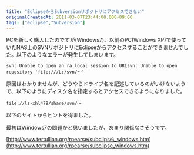 ```yaml
---
title: "EclipseからSubversionリポジトリにアクセスできない"
originalCreatedAt: 2011-03-07T23:44:00.000+09:00
tags: ["eclipse","Subversion"]
---
```

PCを新しく購入したのですが(Windows7)、以前のPC(Windows XP)で使っていたNAS上のSVNリポジトリにEclipseからアクセスすることができませんでした。以下のようなエラーが発生してしまいます。

```
svn: Unable to open an ra_local session to URLsvn: Unable to open repository 'file:///L:/svn/～'
```
<!--more-->
原因はわかりませんが、どうやらドライブ名を記述しているのがいけないようで、以下のようにディスク名を指定するとアクセスできるようになりました。

```
file://ls-xhl479/share/svn/～
```

以下のサイトからヒントを得ました。

最初はWindows7の問題かと思いましたが、あまり関係なさそうです。

[http://www.tertullian.org/rpearse/subclipse\_windows.htm](http://www.tertullian.org/rpearse/subclipse_windows.htm)
